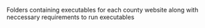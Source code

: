 Folders containing executables for each county website along with neccessary requirements to run executables
